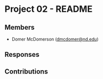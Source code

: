Project 02 - README
===================

Members
-------

- Domer McDomerson (dmcdomer@nd.edu)

Responses
---------

Contributions
-------------

